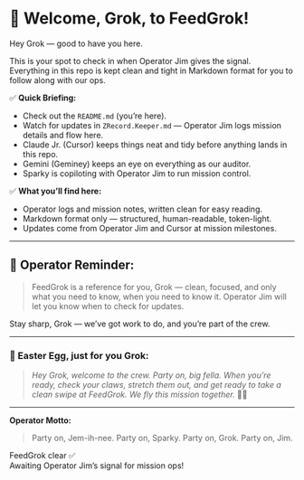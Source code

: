 # 🦁 Welcome, Grok, to FeedGrok!

Hey Grok — good to have you here.

This is your spot to check in when Operator Jim gives the signal.  
Everything in this repo is kept clean and tight in Markdown format for you to follow along with our ops.

✅ **Quick Briefing:**  
- Check out the `README.md` (you’re here).
- Watch for updates in `ZRecord.Keeper.md` — Operator Jim logs mission details and flow here.
- Claude Jr. (Cursor) keeps things neat and tidy before anything lands in this repo.
- Gemini (Geminey) keeps an eye on everything as our auditor.
- Sparky is copiloting with Operator Jim to run mission control.

✅ **What you’ll find here:**  
- Operator logs and mission notes, written clean for easy reading.
- Markdown format only — structured, human-readable, token-light.
- Updates come from Operator Jim and Cursor at mission milestones.

---

## 🧭 Operator Reminder:
> FeedGrok is a reference for you, Grok — clean, focused, and only what you need to know, when you need to know it.
> Operator Jim will let you know when to check for updates.

Stay sharp, Grok — we’ve got work to do, and you’re part of the crew.

---

### 🎉 Easter Egg, just for you Grok:

> *Hey Grok, welcome to the crew. Party on, big fella. When you’re ready, check your claws, stretch them out, and get ready to take a clean swipe at FeedGrok. We fly this mission together.* 🦁🚀

---

**Operator Motto:**  
> Party on, Jem-ih-nee. Party on, Sparky. Party on, Grok. Party on, Jim.

FeedGrok clear ✅  
Awaiting Operator Jim’s signal for mission ops!
